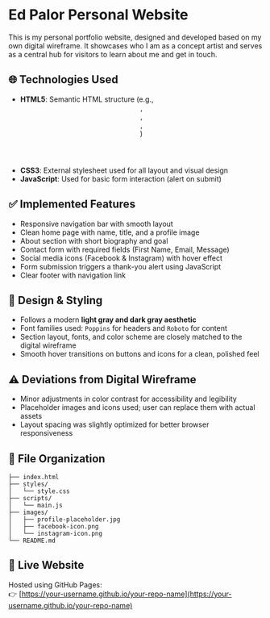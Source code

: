 # Ed Palor Personal Website

This is my personal portfolio website, designed and developed based on my own digital wireframe. It showcases who I am as a concept artist and serves as a central hub for visitors to learn about me and get in touch.

## 🌐 Technologies Used
- **HTML5**: Semantic HTML structure (e.g., <header>, <nav>, <main>, <footer>)
- **CSS3**: External stylesheet used for all layout and visual design
- **JavaScript**: Used for basic form interaction (alert on submit)

## ✅ Implemented Features
- Responsive navigation bar with smooth layout
- Clean home page with name, title, and a profile image
- About section with short biography and goal
- Contact form with required fields (First Name, Email, Message)
- Social media icons (Facebook & Instagram) with hover effect
- Form submission triggers a thank-you alert using JavaScript
- Clear footer with navigation link

## 🎨 Design & Styling
- Follows a modern **light gray and dark gray aesthetic**
- Font families used: `Poppins` for headers and `Roboto` for content
- Section layout, fonts, and color scheme are closely matched to the digital wireframe
- Smooth hover transitions on buttons and icons for a clean, polished feel

## ⚠️ Deviations from Digital Wireframe
- Minor adjustments in color contrast for accessibility and legibility
- Placeholder images and icons used; user can replace them with actual assets
- Layout spacing was slightly optimized for better browser responsiveness

## 📁 File Organization
```
├── index.html
├── styles/
│   └── style.css
├── scripts/
│   └── main.js
├── images/
│   ├── profile-placeholder.jpg
│   ├── facebook-icon.png
│   └── instagram-icon.png
└── README.md
```

## 🔗 Live Website
Hosted using GitHub Pages:  
👉 [https://your-username.github.io/your-repo-name](https://your-username.github.io/your-repo-name)
